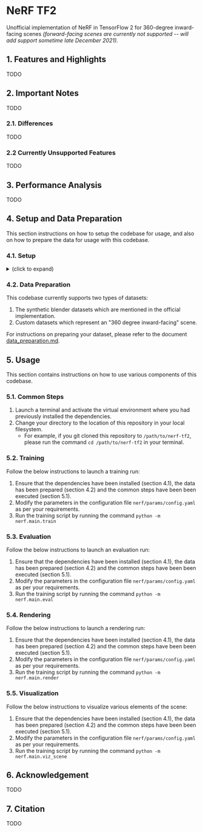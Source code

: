 # NeRF TF2

Unofficial implementation of NeRF in TensorFlow 2 for 360-degree inward-facing scenes *(forward-facing scenes are currently not supported -- will add support sometime late December 2021).*

## 1. Features and Highlights
TODO

## 2. Important Notes
TODO

### 2.1. Differences
TODO

### 2.2 Currently Unsupported Features
TODO

## 3. Performance Analysis
TODO

## 4. Setup and Data Preparation
This section instructions on how to setup the codebase for usage, and also on how to prepare the data for usage with this codebase.

### 4.1. Setup
<details>
<summary>(click to expand)</summary>
1. Launch a terminal. 
2. Create a virtual environment using your preferred method. Activate the virtual environment.
3. Git clone this repository and change your directory to the location of this repository in your local filesystem.
	- For example, if you git cloned this repository to `/path/to/nerf-tf2`, please run the command `cd /path/to/nerf-tf2` in your terminal.
4. Install the dependencies using the the following command: `pip install -r requirements.txt`
</details>

### 4.2. Data Preparation
This codebase currently supports two types of datasets:
1. The synthetic blender datasets which are mentioned in the official implementation.
2. Custom datasets which represent an "360 degree inward-facing" scene.

For instructions on preparing your dataset, please refer to the document [data_preparation.md](docs/data_preparation.md).

## 5. Usage
This section contains instructions on how to use various components of this codebase.

### 5.1. Common Steps
1. Launch a terminal and activate the virtual environment where you had previously installed the dependencies.
2. Change your directory to the location of this repository in your local filesystem.
	- For example, if you git cloned this repository to `/path/to/nerf-tf2`, please run the command `cd /path/to/nerf-tf2` in your terminal.

### 5.2. Training
Follow the below instructions to launch a training run:

1. Ensure that the dependencies have been installed (section 4.1), the data has been prepared (section 4.2) and the common steps have been been executed (section 5.1).
2. Modify the parameters in the configuration file `nerf/params/config.yaml` as per your requirements.
3. Run the training script by running the command `python -m nerf.main.train`

### 5.3. Evaluation
Follow the below instructions to launch an evaluation run:

1. Ensure that the dependencies have been installed (section 4.1), the data has been prepared (section 4.2) and the common steps have been been executed (section 5.1).
2. Modify the parameters in the configuration file `nerf/params/config.yaml` as per your requirements.
3. Run the training script by running the command `python -m nerf.main.eval`

### 5.4. Rendering
Follow the below instructions to launch a rendering run:

1. Ensure that the dependencies have been installed (section 4.1), the data has been prepared (section 4.2) and the common steps have been been executed (section 5.1).
2. Modify the parameters in the configuration file `nerf/params/config.yaml` as per your requirements.
3. Run the training script by running the command `python -m nerf.main.render`

### 5.5. Visualization
Follow the below instructions to visualize various elements of the scene:

1. Ensure that the dependencies have been installed (section 4.1), the data has been prepared (section 4.2) and the common steps have been been executed (section 5.1).
2. Modify the parameters in the configuration file `nerf/params/config.yaml` as per your requirements.
3. Run the training script by running the command `python -m nerf.main.viz_scene`

## 6. Acknowledgement
TODO

## 7. Citation
TODO
